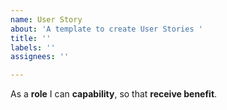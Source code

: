 ```yaml
---
name: User Story
about: 'A template to create User Stories '
title: ''
labels: ''
assignees: ''

---
```


As a **role** I can **capability**, so that **receive benefit**.
